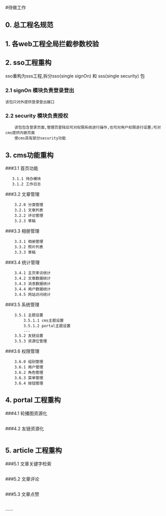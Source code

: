 #待做工作
## 0. 总工程名规范       
## 1. 各web工程全局拦截参数校验
## 2. sso工程重构
sso重构为sss工程,拆分sso(single signOn) 和 sss(single security) 包
### 2.1 signOn 模块负责登录登出
    该包只对外提供登录登出接口
### 2.2 security 模块负责授权
````
    该包包含登录页面,管理员登陆后可对权限系统进行操作,也可对用户权限进行设置;可对cms提供内嵌页面
    使cms具有部分security功能
````
## 3. cms功能重构
###3.1 首页功能
````
   3.1.1 待办模块
   3.1.2 工作日志
````
###3.2 文章管理
````
    3.2.0 分类管理
    3.2.1 文章列表
    3.2.2 评论管理
    3.2.3 草稿
````
###3.3 相册管理
````
    3.3.1 相册管理
    3.3.2 照片列表
    3.3.3 草稿
````
###3.4 统计管理
````
    3.4.1 主页来访统计
    3.4.2 文章数据统计
    3.4.3 消息数据统计
    3.4.4 用户数据统计
    3.4.5 网站访问统计
````
###3.5 系统管理
````
    3.5.1 主题设置
        3.5.1.1 cms主题设置
        3.5.1.2 portal主题设置
        ...
    3.5.2 友链设置
    3.5.3 资源位管理
````
###3.6 权限管理
````
    3.6.0 组别管理
    3.6.1 用户管理
    3.6.2 角色管理
    3.6.3 菜单管理
    3.6.4 按钮管理
````
## 4. portal 工程重构
###4.1 轮播图资源化
````
````
###4.2 友链资源化
````
````
## 5. article 工程重构
###5.1 文章关键字检索
````
````
###5.2 文章评论
````
````
###5.3 文章点赞
````
````
 ......